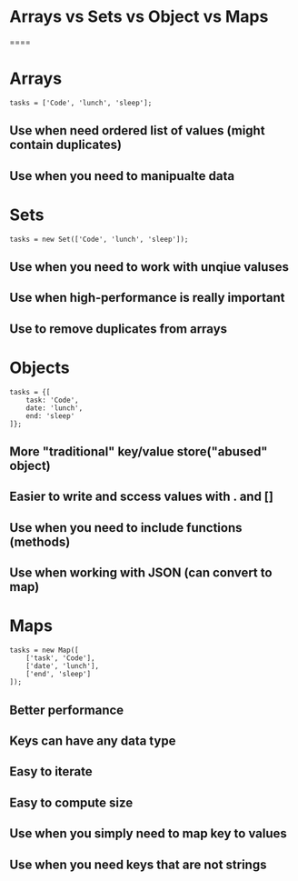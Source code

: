 # Arrays vs Sets vs Object vs Maps

====

# Arrays

```
tasks = ['Code', 'lunch', 'sleep'];
```

## Use when need **ordered** list of values (might contain duplicates)

## Use when you need to **manipualte** data

# Sets

```
tasks = new Set(['Code', 'lunch', 'sleep']);
```

## Use when you need to work with **unqiue** valuses

## Use when **high-performance** is really important

## Use to **remove duplicates** from arrays

# Objects

```
tasks = {[
    task: 'Code',
    date: 'lunch',
    end: 'sleep'
]};
```

## More "traditional" key/value store("abused" object)

## Easier to write and sccess values with . and []

## Use when you need to include **functions (methods)**

## Use when working with JSON (can convert to map)

# Maps

```
tasks = new Map([
    ['task', 'Code'],
    ['date', 'lunch'],
    ['end', 'sleep']
]);
```

## Better performance

## Keys can have **any** data type

## Easy to iterate

## Easy to compute size

## Use when you simply need to map key to values

## Use when you need keys that are **not** strings
